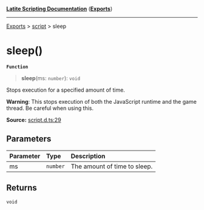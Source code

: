 [**Latite Scripting Documentation**](../../README.md) ([**Exports**](../../exports.md))

---

[Exports](../../exports.md) > [script](../index.md) > sleep

# sleep()

**`Function`**

> **sleep**(ms: `number`): `void`

Stops execution for a specified amount of time.

**Warning**: This stops execution of both the JavaScript runtime and the game thread. Be careful when using this.

**Source:** [script.d.ts:29](https://github.com/LatiteScripting/latitescripting.github.io/blob/63a7e7f/definitions/script.d.ts#L29)

## Parameters

| Parameter | Type     | Description                  |
| :-------- | :------- | :--------------------------- |
| ms        | `number` | The amount of time to sleep. |

## Returns

`void`
